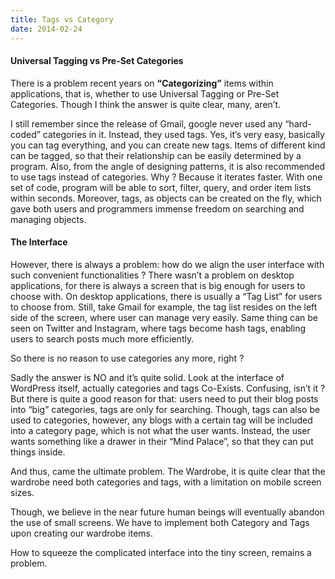 ```yaml
---
title: Tags vs Category
date: 2014-02-24
---
```

#### Universal Tagging vs Pre-Set Categories

There is a problem recent years on **“Categorizing”** items within applications, that is, whether to use Universal Tagging or Pre-Set Categories. Though I think the answer is quite clear, many, aren’t.

I still remember since the release of Gmail, google never used any “hard-coded” categories in it. Instead, they used tags. Yes, it’s very easy, basically you can tag everything, and you can create new tags. Items of different kind can be tagged, so that their relationship can be easily determined by a program. Also, from the angle of designing patterns, it is also recommended to use tags instead of categories. Why ? Because it iterates faster. With one set of code, program will be able to sort, filter, query, and order item lists within seconds. Moreover, tags, as objects can be created on the fly, which gave both users and programmers immense freedom on searching and managing objects.

#### The Interface

However, there is always a problem: how do we align the user interface with such convenient functionalities ? There wasn’t a problem on desktop applications, for there is always a screen that is big enough for users to choose with. On desktop applications, there is usually a “Tag List” for users to choose from. Still, take Gmail for example, the tag list resides on the left side of the screen, where user can manage very easily. Same thing can be seen on Twitter and Instagram, where tags become hash tags, enabling users to search posts much more efficiently.

So there is no reason to use categories any more, right ?

Sadly the answer is NO and it’s quite solid. Look at the interface of WordPress itself, actually categories and tags Co-Exists. Confusing, isn’t it ? But there is quite a good reason for that: users need to put their blog posts into “big” categories, tags are only for searching. Though, tags can also be used to categories, however, any blogs with a certain tag will be included into a category page, which is not what the user wants. Instead, the user wants something like a drawer in their “Mind Palace”, so that they can put things inside.

And thus, came the ultimate problem. The Wardrobe, it is quite clear that the wardrobe need both categories and tags, with a limitation on mobile screen sizes.

Though, we believe in the near future human beings will eventually abandon the use of small screens. We have to implement both Category and Tags upon creating our wardrobe items.

How to squeeze the complicated interface into the tiny screen, remains a problem.

